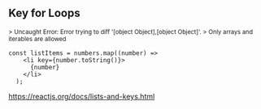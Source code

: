 ## Key for Loops

<small>
> Uncaught Error: Error trying to diff '[object Object],[object Object]'.
> Only arrays and iterables are allowed
</small>

```
const listItems = numbers.map((number) =>
    <li key={number.toString()}>
      {number}
    </li>
  );
```


https://reactjs.org/docs/lists-and-keys.html
